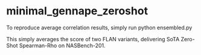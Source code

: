 # minimal_gennape_zeroshot

To reproduce average correlation results, simply run python ensembled.py

This simply averages the score of two FLAN variants, delivering SoTA Zero-Shot Spearman-Rho on NASBench-201.

